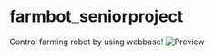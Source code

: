 # farmbot_seniorproject
Control farming robot by using webbase!
![Preview](https://raw.githubusercontent.com/thanapong1996/farmbot_seniorproject/public/img/photo)
